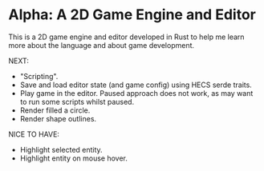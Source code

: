 # Alpha: A 2D Game Engine and Editor

This is a 2D game engine and editor developed in Rust to help me learn more about the language and about game development.

NEXT:
- "Scripting".
- Save and load editor state (and game config) using HECS serde traits.
- Play game in the editor. Paused approach does not work, as may want to run some scripts whilst paused. 
- Render filled a circle.
- Render shape outlines.

NICE TO HAVE:
- Highlight selected entity.
- Highlight entity on mouse hover.
